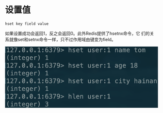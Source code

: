 # 设置值

```text
hset key field value
```

如果设置成功会返回1，反之会返回0。此外Redis提供了hsetnx命令，它 们的关系就像set和setnx命令一样，只不过作用域由键变为field。

![](../../.gitbook/assets/image%20%28122%29.png)

